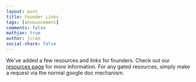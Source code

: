 ```yaml
---
layout: post
title: Founder Links
tags: [announcement]
comments: false
mathjax: true
author: jcran
social-share: false
---
```


We've added a few resources and links for founders. Check out our [resources page](/resources) for more information. For any gated resources, simply make a request via the normal google doc mechanism.